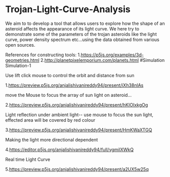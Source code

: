 # Trojan-Light-Curve-Analysis

 We aim to  to develop a tool that allows users to explore how the shape of an asteroid affects the appearance of its light curve. We here try to demonstrate some of the parameters of the trojan asteroids like the light curve, power density spectrum etc…using the data obtained from various open sources.




References for constructing tools:
1.https://p5js.org/examples/3d-geometries.html
2.http://planetpixelemporium.com/planets.html
#Simulation
Simulation-1

Use lift click mouse to control the orbit and distance from sun

1.https://preview.p5js.org/anjalishivanireddy94/present/iXh38nlAs

move the Mouse to focus the array of sun light on asteroid...

2.https://preview.p5js.org/anjalishivanireddy94/present/hKIOIxkgOg

Light reflection under ambient light-- use mouse to focus the sun light, effected area will be covered by red colour

3.https://preview.p5js.org/anjalishivanireddy94/present/HmKWaXTGQ

Making the light more directional dependent

4.https://editor.p5js.org/anjalishivanireddy94/full/vgmilXWkQ

Real time Light Curve

5.https://preview.p5js.org/anjalishivanireddy94/present/a2UX5w25q
